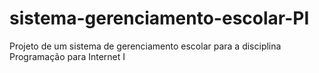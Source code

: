 # sistema-gerenciamento-escolar-PI
Projeto de um sistema de gerenciamento escolar para a disciplina Programação para Internet I
